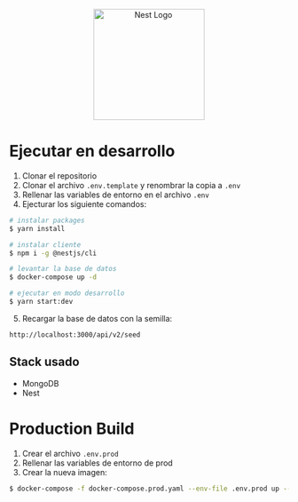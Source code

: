 <p align="center">
  <a href="http://nestjs.com/" target="blank"><img src="https://nestjs.com/img/logo-small.svg" width="200" alt="Nest Logo" /></a>
</p>

# Ejecutar en desarrollo

1. Clonar el repositorio
2. Clonar el archivo ```.env.template``` y renombrar la copia a ```.env```
3. Rellenar las variables de entorno en el archivo ```.env```
4. Ejecturar los siguiente comandos:
```bash
# instalar packages
$ yarn install

# instalar cliente
$ npm i -g @nestjs/cli

# levantar la base de datos
$ docker-compose up -d

# ejecutar en modo desarrollo
$ yarn start:dev
```
5. Recargar la base de datos con la semilla:
```
http://localhost:3000/api/v2/seed
```

## Stack usado
* MongoDB
* Nest

# Production Build
1. Crear el archivo ```.env.prod```
2. Rellenar las variables de entorno de prod
3. Crear la nueva imagen:
```bash
$ docker-compose -f docker-compose.prod.yaml --env-file .env.prod up --build
```